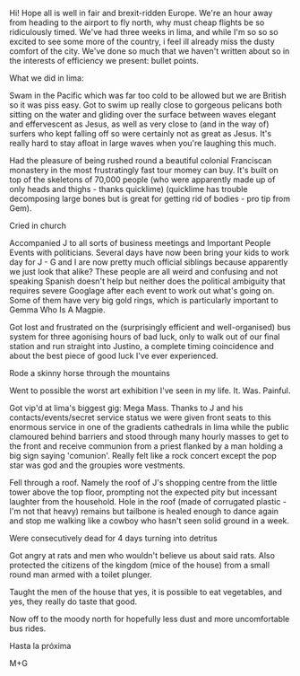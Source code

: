 Hi! Hope all is well in fair and brexit-ridden Europe. We're an hour away from heading to the airport to fly north, why must cheap flights be so ridiculously timed. We've had three weeks in lima, and while I'm so so so excited to see some more of the country, i feel ill already miss the dusty comfort of the city. We've done so much that we haven't written about so in the interests of efficiency we present: bullet points.

What we did in lima:

Swam in the Pacific which was far too cold to be allowed but we are British so it was piss easy. Got to swim up really close to gorgeous pelicans both sitting on the water and gliding over the surface between waves elegant and effervescent as Jesus, as well as very close to (and in the way of) surfers who kept falling off so were certainly not as great as Jesus. It's really hard to stay afloat in large waves when you're laughing this much.

Had the pleasure of being rushed round a beautiful colonial Franciscan monastery in the most frustratingly fast tour momey can buy. It's built on top of the skeletons of 70,000 people (who were apparently made up of only heads and thighs - thanks quicklime) (quicklime has trouble decomposing large bones but is great for getting rid of bodies - pro tip from Gem).

Cried in church

Accompanied J to all sorts of business meetings and Important People Events with politicians. Several days have now been bring your kids to work day for J - G and I are now pretty much official siblings because apparently we just look that alike? These people are all weird and confusing and not speaking Spanish doesn't help but neither does the political ambiguity that requires severe Googlage after each event to work out what's going on. Some of them have very big gold rings, which is particularly important to Gemma Who Is A Magpie.

Got lost and frustrated on the (surprisingly efficient and well-organised) bus system for three agonising hours of bad luck, only to walk out of our final station and run straight into Justino, a complete timing coincidence and about the best piece of good luck I've ever experienced.

Rode a skinny horse through the mountains

Went to possible the worst art exhibition I've seen in my life. It. Was. Painful.

Got vip'd at lima's biggest gig: Mega Mass. Thanks to J and his contacts/events/secret service status we were given front seats to this enormous service in one of the gradients cathedrals in lima while the public clamoured behind barriers and stood through many hourly masses to get to the front and receive communion from a priest flanked by a man holding a big sign saying 'comunion'. Really felt like a rock concert except the pop star was god and the groupies wore vestments.

Fell through a roof. Namely the roof of J's shopping centre from the little tower above the top floor, prompting not the expected pity but incessant laughter from the household. Hole in the roof (made of corrugated plastic - I'm not that heavy) remains but tailbone is healed enough to dance again and stop me walking like a cowboy who hasn't seen solid ground in a week.

Were consecutively dead for 4 days turning into detritus

Got angry at rats and men who wouldn't believe us about said rats. Also protected the citizens of the kingdom (mice of the house) from a small round man armed with a toilet plunger.

Taught the men of the house that yes, it is possible to eat vegetables, and yes, they really do taste that good.


Now off to the moody north for hopefully less dust and more uncomfortable bus rides.

Hasta la próxima

M+G
